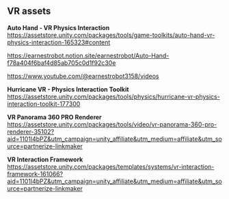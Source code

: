 ## VR assets


**Auto Hand - VR Physics Interaction** \
https://assetstore.unity.com/packages/tools/game-toolkits/auto-hand-vr-physics-interaction-165323#content

https://earnestrobot.notion.site/earnestrobot/Auto-Hand-f78a404f6baf4d85ab705c0d1f92c30e

https://www.youtube.com/@earnestrobot3158/videos

**Hurricane VR - Physics Interaction Toolkit** \
https://assetstore.unity.com/packages/tools/physics/hurricane-vr-physics-interaction-toolkit-177300


**VR Panorama 360 PRO Renderer** \
https://assetstore.unity.com/packages/tools/video/vr-panorama-360-pro-renderer-35102?aid=1101l4bPZ&utm_campaign=unity_affiliate&utm_medium=affiliate&utm_source=partnerize-linkmaker

**VR Interaction Framework** \
https://assetstore.unity.com/packages/templates/systems/vr-interaction-framework-161066?aid=1101l4bPZ&utm_campaign=unity_affiliate&utm_medium=affiliate&utm_source=partnerize-linkmaker
